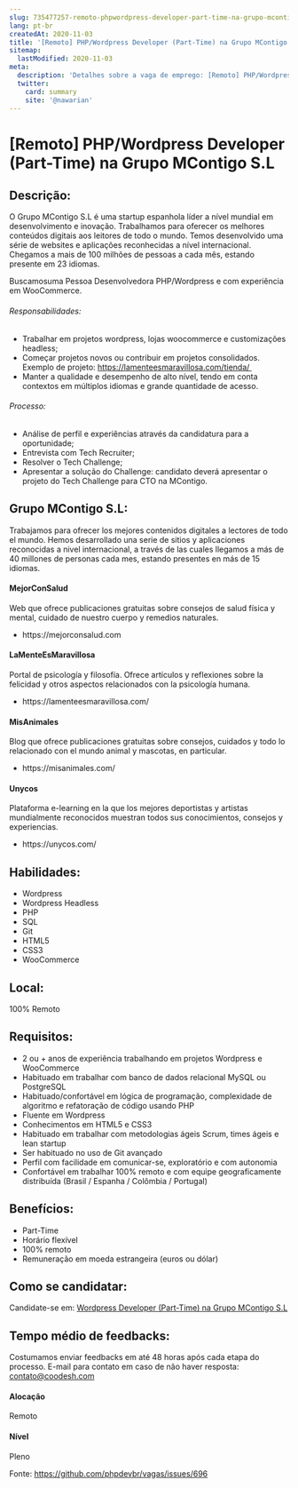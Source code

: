 ```yaml
---
slug: 735477257-remoto-phpwordpress-developer-part-time-na-grupo-mcontigo-sl
lang: pt-br
createdAt: 2020-11-03
title: '[Remoto] PHP/Wordpress Developer (Part-Time) na Grupo MContigo S.L - Vaga de Emprego'
sitemap:
  lastModified: 2020-11-03
meta:
  description: 'Detalhes sobre a vaga de emprego: [Remoto] PHP/Wordpress Developer (Part-Time) na Grupo MContigo S.L'
  twitter:
    card: summary
    site: '@nawarian'
---
```


# [Remoto] PHP/Wordpress Developer (Part-Time) na Grupo MContigo S.L

## Descrição: 
 <p>O Grupo MContigo S.L é uma startup espanhola líder a nível mundial em desenvolvimento e inovação. Trabalhamos para oferecer os melhores conteúdos digitais aos leitores de todo o mundo. Temos desenvolvido uma série de websites e aplicações reconhecidas a nível internacional. Chegamos a mais de 100 milhões de pessoas a cada mês, estando presente em 23 idiomas.</p>
<p>Buscamosuma Pessoa Desenvolvedora PHP/Wordpress e com experiência em WooCommerce.</p>
<p></p>
<h6>Responsabilidades:</h6>
<ul>
<li>Trabalhar em projetos wordpress, lojas woocommerce e customizações headless;</li>
<li>Começar projetos novos ou contribuir em projetos consolidados. Exemplo de projeto: <a href="https://lamenteesmaravillosa.com/tienda/" target="_blank">https://lamenteesmaravillosa.com/tienda/ </a>&nbsp;</li>
<li>Manter a qualidade e desempenho de alto nível, tendo em conta contextos em múltiplos idiomas e grande quantidade de acesso.</li>
</ul>
<h6>Processo:</h6>
<ul>
<li>Análise de perfil e experiências através da candidatura para a oportunidade;</li>
<li>Entrevista com Tech Recruiter;</li>
<li>Resolver o Tech Challenge;</li>
<li>Apresentar a solução do Challenge: candidato deverá apresentar o projeto do Tech Challenge para CTO na MContigo.&nbsp;&nbsp;</li>
</ul>

## Grupo MContigo S.L: 
 <p>Trabajamos para ofrecer los mejores contenidos digitales a lectores de todo el mundo. Hemos desarrollado una serie de sitios y aplicaciones reconocidas a nivel internacional, a través de las cuales llegamos a más de 40 millones de personas cada mes, estando presentes en más de 15 idiomas.</p>
<h4>MejorConSalud</h4>
<p>Web que ofrece publicaciones gratuitas sobre consejos de salud física y mental, cuidado de nuestro cuerpo y remedios naturales.</p>
<ul>
<li>https://mejorconsalud.com</li>
</ul>
<h4>LaMenteEsMaravillosa</h4>
<p>Portal de psicología y filosofía. Ofrece artículos y reflexiones sobre la felicidad y otros aspectos relacionados con la psicología humana.</p>
<ul>
<li>https://lamenteesmaravillosa.com/</li>
</ul>
<h4>MisAnimales</h4>
<p>Blog que ofrece publicaciones gratuitas sobre consejos, cuidados y todo lo relacionado con el mundo animal y mascotas, en particular.</p>
<ul>
<li>https://misanimales.com/</li>
</ul>
<h4>Unycos</h4>
<p>Plataforma e-learning en la que los mejores deportistas y artistas mundialmente reconocidos muestran todos sus conocimientos, consejos y experiencias.</p>
<ul>
<li>https://unycos.com/</li>
</ul>

## Habilidades: 
 - Wordpress 
- Wordpress Headless 
- PHP 
- SQL 
- Git 
- HTML5 
- CSS3 
- WooCommerce

## Local: 
 100% Remoto

## Requisitos: 
 - 2 ou + anos de experiência trabalhando em projetos Wordpress e WooCommerce 
- Habituado em trabalhar com banco de dados relacional MySQL ou PostgreSQL 
- Habituado/confortável em lógica de programação, complexidade de algoritmo e refatoração de código usando PHP 
- Fluente em Wordpress 
- Conhecimentos em HTML5 e CSS3 
- Habituado em trabalhar com metodologias ágeis Scrum, times ágeis e lean startup 
- Ser habituado no uso de Git avançado 
- Perfil com facilidade em comunicar-se, exploratório e com autonomia  
- Confortável em trabalhar 100% remoto e com equipe geograficamente distribuída (Brasil / Espanha / Colômbia / Portugal)

## Benefícios: 
 - Part-Time 
- Horário flexível 
- 100% remoto 
- Remuneração em moeda estrangeira (euros ou dólar)

## Como se candidatar:
Candidate-se em: [Wordpress Developer (Part-Time) na Grupo MContigo S.L](https://coodesh.com/vagas/desenvolvedor-wordpress-214644?origin=github&modal=open)

## Tempo médio de feedbacks:
 Costumamos enviar feedbacks em até 48 horas após cada etapa do processo. E-mail para contato em caso de não haver resposta: [contato@coodesh.com](mailto:contato@coodesh.com)

#### Alocação
Remoto

#### Nível
Pleno

Fonte: https://github.com/phpdevbr/vagas/issues/696